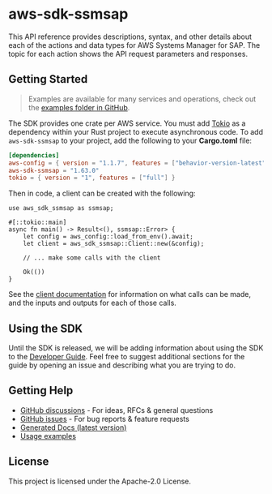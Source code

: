 # aws-sdk-ssmsap

This API reference provides descriptions, syntax, and other details about each of the actions and data types for AWS Systems Manager for SAP. The topic for each action shows the API request parameters and responses.

## Getting Started

> Examples are available for many services and operations, check out the
> [examples folder in GitHub](https://github.com/awslabs/aws-sdk-rust/tree/main/examples).

The SDK provides one crate per AWS service. You must add [Tokio](https://crates.io/crates/tokio)
as a dependency within your Rust project to execute asynchronous code. To add `aws-sdk-ssmsap` to
your project, add the following to your **Cargo.toml** file:

```toml
[dependencies]
aws-config = { version = "1.1.7", features = ["behavior-version-latest"] }
aws-sdk-ssmsap = "1.63.0"
tokio = { version = "1", features = ["full"] }
```

Then in code, a client can be created with the following:

```rust,no_run
use aws_sdk_ssmsap as ssmsap;

#[::tokio::main]
async fn main() -> Result<(), ssmsap::Error> {
    let config = aws_config::load_from_env().await;
    let client = aws_sdk_ssmsap::Client::new(&config);

    // ... make some calls with the client

    Ok(())
}
```

See the [client documentation](https://docs.rs/aws-sdk-ssmsap/latest/aws_sdk_ssmsap/client/struct.Client.html)
for information on what calls can be made, and the inputs and outputs for each of those calls.

## Using the SDK

Until the SDK is released, we will be adding information about using the SDK to the
[Developer Guide](https://docs.aws.amazon.com/sdk-for-rust/latest/dg/welcome.html). Feel free to suggest
additional sections for the guide by opening an issue and describing what you are trying to do.

## Getting Help

* [GitHub discussions](https://github.com/awslabs/aws-sdk-rust/discussions) - For ideas, RFCs & general questions
* [GitHub issues](https://github.com/awslabs/aws-sdk-rust/issues/new/choose) - For bug reports & feature requests
* [Generated Docs (latest version)](https://awslabs.github.io/aws-sdk-rust/)
* [Usage examples](https://github.com/awslabs/aws-sdk-rust/tree/main/examples)

## License

This project is licensed under the Apache-2.0 License.

